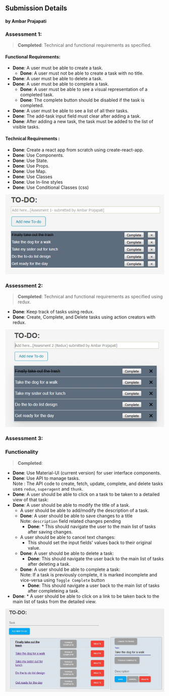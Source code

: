 ## Submission Details
#### by Ambar Prajapati

### Assessment 1:		
> **Completed**: Technical and functional requirements as specified.
#### Functional Requirements:
* **Done**: A user must be able to create a task.
	* **Done**: A user must not be able to create a task with no title.
* **Done**: A user must be able to delete a task.
* **Done**: A user must be able to complete a task.
	* **Done**: A user must be able to see a visual representation of a completed task.
	* **Done**: The complete button should be disabled if the task is completed.
* **Done**: A user must be able to see a list of all their tasks.
* **Done**: The add-task input field must clear after adding a task.
* **Done**: After adding a new task, the task must be added to the list of visible tasks.

#### Technical Requirements :
* **Done**: Create a react app from scratch using create-react-app.
* **Done**: Use Components.
* **Done**: Use State.
* **Done**: Use Props.
* **Done**: Use Map.
* **Done**: Use Classes
* **Done**: Use In-line styles
* **Done**: Use Conditional Classes (css)

<img src="https://github.com/ambarprajapati/submission/blob/master/image1.jpg" />

### Assessment 2:		
> **Completed**: Technical and functional requirements as specified using redux.
* **Done**: Keep track of tasks using redux.
* **Done**: Create, Complete, and Delete tasks using action creators with redux.

<img src="https://github.com/ambarprajapati/submission/blob/master/image2.jpg" />


### Assessment 3:
### Functionality

> **Completed**:
* **Done**: Use Material-UI (current version) for user interface components.
* **Done**: Use API to manage tasks. <br>Note : The API code to create, fetch, update, complete, and delete tasks uses `redux`,  `superagent` and `thunk`. 
* **Done**: A user should be able to click on a task to be taken to a detailed view of that task:
* **Done**: A user should be able to modify the title of a task.
  * A user should be able to add/modify the description of a task.
  * **Done**: A user should be able to save changes to a title
  	<br>Note: `description` field related changes pending
    * **Done**: * This should navigate the user to the main list of tasks after saving changes.
  * A user should be able to cancel text changes:
    * This should set the input fields' values back to their original value.
  * **Done**: A user should be able to delete a task:
    * **Done**: This should navigate the user back to the main list of tasks after deleting a task.
  * **Done**: A user should be able to complete a task:
    	<br>Note: If a task is previously complete, it is marked incomplete and vice-versa using `Toggle Complete` button
    * **Done**: This should navigate a user back to the main list of tasks after completeing a task.
* **Done**: * A user should be able to click on a link to be taken back to the main list of tasks from the detailed view.

<img src="https://github.com/ambarprajapati/submission/blob/master/image3.jpg" />

